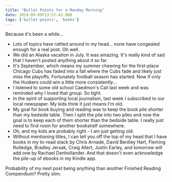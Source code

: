 ```yaml
---
title: "Bullet Points for a Monday Morning"
date: 2019-09-09T13:57:43.000
tags: ['bullet-points', 'books']
---
```


Because it's been a while...

- Lots of topics have rattled around in my head... none have congealed enough for a real post. Oh well.
- We did an Alaska vacation in July. It was amazing. It's really kind of sad that I haven't posted anything about it so far.
- It's September, which means my summer cheering for the first-place Chicago Cubs has faded into a fall where the Cubs fade and likely just miss the playoffs. Fortunately football season has started. Now if only the Huskers could win a little more consistently...
- I listened to some old school Caedmon's Call last week and was reminded why I loved that group. So tight.
- In the spirit of supporting local journalism, last week I subscribed to our local newspaper. My kids think it just means I'm old.
- My goal for book buying and reading was to keep the book pile shorter than my bedside table. Then I split the pile into two piles and now the goal is to keep each of them shorter than the bedside table. I really just need to find room for another bookshelf somewhere.
- Oh, and my kids are probably right - I am just getting old.
- Without mentioning titles, I can tell you off the top of my head that I have books in my to-read stack by Chris Arnade, David Bentley Hart, Fleming Rutledge, Bradley Jersak, Craig Allert, Justin Earley, and tomorrow will add one by Rachael Denhollander. And that doesn't even acknowledge the pile-up of ebooks in my Kindle app.

Probability of my next post being anything than another Finished Reading Compendium? Pretty slim.
